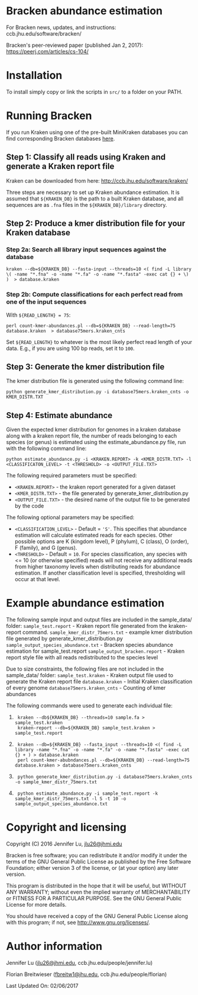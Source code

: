 # Bracken abundance estimation
For Bracken news, updates, and instructions: ccb.jhu.edu/software/bracken/ 

Bracken's peer-reviewed paper (published Jan 2, 2017): https://peerj.com/articles/cs-104/

# Installation

To install simply copy or link the scripts in `src/` to a folder on your PATH.
# Running Bracken

If you run Kraken using one of the pre-built MiniKraken databases you can find corresponding Bracken databases [here](https://ccb.jhu.edu/software/bracken/).

## Step 1: Classify all reads using Kraken and generate a Kraken report file
Kraken can be downloaded from here: http://ccb.jhu.edu/software/kraken/

Three steps are necessary to set up Kraken abundance estimation. 
It is assumed that `${KRAKEN_DB}` is the path to a built Kraken database, 
and all sequences are as `.fna` files in the `${KRAKEN_DB}/library` directory.

## Step 2: Produce a kmer distribution file for your Kraken database
### Step 2a: Search all library input sequences against the database

    kraken --db=${KRAKEN_DB} --fasta-input --threads=10 <( find -L library \( -name "*.fna" -o -name "*.fa" -o -name "*.fasta" -exec cat {} + \) )  > database.kraken

### Step 2b: Compute classifications for each perfect read from one of the input sequences
With `${READ_LENGTH} = 75`:

    perl count-kmer-abundances.pl --db=${KRAKEN_DB} --read-length=75 database.kraken  > database75mers.kraken_cnts

Set `${READ_LENGTH}` to whatever is the most likely perfect read length of your data. 
E.g., if you are using 100 bp reads, set it to `100`. 

## Step 3: Generate the kmer distribution file
The kmer distribution file is generated using the following command line:

    python generate_kmer_distribution.py -i database75mers.kraken_cnts -o KMER_DISTR.TXT

## Step 4: Estimate abundance
Given the expected kmer distribution for genomes in a kraken database along
with a kraken report file, the number of reads belonging to each species (or
genus) is estimated using the estimate_abundance.py file, run with the
following command line:

    python estimate_abundance.py -i <KRAKEN.REPORT> -k <KMER_DISTR.TXT> -l <CLASSIFICATON_LEVEL> -t <THRESHOLD> -o <OUTPUT_FILE.TXT>

The following required parameters must be specified:
- `<KRAKEN.REPORT>` - the kraken report generated for a given dataset 
- `<KMER_DISTR.TXT>` - the file generated by generate_kmer_distribution.py 
- `<OUTPUT_FILE.TXT>` - the desired name of the output file to be generated by the code

The following optional parameters may be specified:
- `<CLASSIFICATION_LEVEL>` - Default = `'S'`. This specifies that abundance
    estimation will calculate estimated reads for each species. Other possible
    options are K (kingdom level), P (phylum), C (class), O (order), F (family),
    and G (genus). 
- `<THRESHOLD>` - Default = `10`. For species classification, any species
    with <= 10 (or otherwise specified) reads will not receive any additional reads
    from higher taxonomy levels when distributing reads for abundance estimation.
    If another classification level is specified, thresholding will occur at
    that level.  

# Example abundance estimation
The following sample input and output files are included in the sample_data/ folder: 
    `sample_test.report` - Kraken report file generated from the kraken-report command. 
    `sample_kmer_distr_75mers.txt` - example kmer distribution file generated by generate_kmer_distribution.py
    `sample_output_species_abundance.txt` - Bracken species abundance estimation for sample_test.report 
    `sample_output_bracken.report` - Kraken report style file with all reads redistributed to the species level

Due to size constraints, the following files are not included in the sample_data/ folder:
    `sample_test.kraken` - Kraken output file used to generate the Kraken report file
    `database.kraken` - Initial Kraken classification of every genome
    `database75mers.kraken_cnts` - Counting of kmer abundances

The following commands were used to generate each individual file: 

1. ```
    kraken --db${KRAKEN_DB} --threads=10 sample.fa > sample_test.kraken
    kraken-report --db=${KRAKEN_DB} sample_test.kraken > sample_test.report 
   ```
2. ```
    kraken --db=${KRAKEN_DB} --fasta_input --threads=10 <( find -L library -name "*.fna" -o -name "*.fa" -o -name "*.fasta" -exec cat {} + ) > database.kraken 
    perl count-kmer-abubndances.pl --db=${KRAKEN_DB} --read-length=75 database.kraken > database75mers.kraken_cnts
   ```
3. ```
    python generate_kmer_distribution.py -i database75mers.kraken_cnts -o sample_kmer_distr_75mers.txt
   ```
4. ```
    python estimate_abundance.py -i sample_test.report -k sample_kmer_distr_75mers.txt -l S -t 10 -o sample_output_species_abundance.txt 
   ```
# Copyright and licensing
Copyright (C) 2016 Jennifer Lu, jlu26@jhmi.edu

Bracken is free software; you can redistribute it and/or modify
it under the terms of the GNU General Public License as published by
the Free Software Foundation; either version 3 of the license, or
(at your option) any later version.

This program is distributed in the hope that it will be useful,
but WITHOUT ANY WARRANTY; without even the implied warranty of
MERCHANTABILITY or FITNESS FOR A PARTICULAR PURPOSE. See the
GNU General Public License for more details.

You should have received a copy of the GNU General Public License
along with this program; if not, see <http://www.gnu.org/licenses/>.
    
# Author information
Jennifer Lu (jlu26@jhmi.edu, ccb.jhu.edu/people/jennifer.lu)

Florian Breitwieser (fbreitw1@jhu.edu, ccb.jhu.edu/people/florian)

Last Updated On: 02/06/2017
